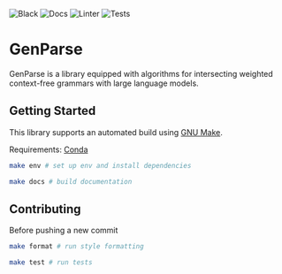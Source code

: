 ![Black](https://github.com/timvieira/genparse/actions/workflows/black.yml/badge.svg)
![Docs](https://github.com/timvieira/genparse/actions/workflows/docs.yml/badge.svg)
![Linter](https://github.com/timvieira/genparse/actions/workflows/pylint.yml/badge.svg)
![Tests](https://github.com/timvieira/genparse/actions/workflows/pytest.yml/badge.svg)

GenParse
========

GenParse is a library equipped with algorithms for intersecting weighted
context-free grammars with large language models.

## Getting Started

This library supports an automated build using [GNU Make](https://www.gnu.org/software/make/).

Requirements: [Conda](https://docs.anaconda.com/free/miniconda/)

```bash
make env # set up env and install dependencies
```

```bash
make docs # build documentation
```

## Contributing

Before pushing a new commit

```bash
make format # run style formatting
```

```bash
make test # run tests
```
